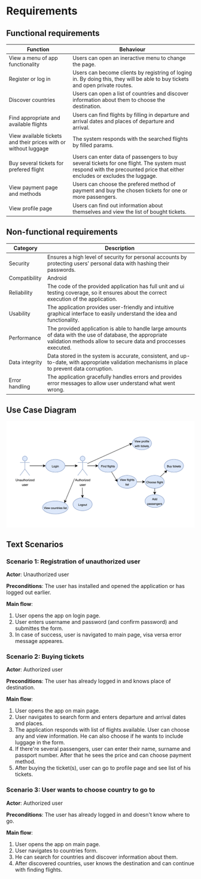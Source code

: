 # Requirements

## Functional requirements

| Function                          | Behaviour                                                  |
|-----------------------------------|------------------------------------------------------------|
| View a menu of app functionality  | Users can open an ineractive menu to change the page.      |
| Register or log in                | Users can become clients by registring of loging in. By doing this, they will be able to buy tickets and open private routes.|
| Discover countries                 | Users can open a list of countries and discover information about them to choose the destination.                        |
| Find appropriate and available flights         | Users can find flights by filling in departure and arrival dates and places of departure and arrival.                     |
| View available tickets and their prices with or without luggage     | The system responds with the searched flights by filled params.   |
| Buy several tickets for prefered flight    | Users can enter data of passengers to buy several tickets for one flight. The system must respond with the precounted price that either encludes or excludes the luggage.        |
| View payment page and methods    | Users can choose the prefered method of payment and buy the chosen tickets for one or more passengers.                             |
|View profile page| Users can find out information about themselves and view the list of bought tickets.|

## Non-functional requirements

| Category                          | Description                                                  |
|-----------------------------------|--------------------------------------------------------------|
| Security                          | Ensures a high level of security for personal accounts by protecting users' personal data with hashing their passwords.                                                                      |
| Compatibility                     | Android                                                      |
| Reliability                       | The code of the provided application has full unit and ui testing coverage, so it ensures about the correct execution of the application.|
| Usability                         | The application provides user-friendly and intuitive graphical interface to easily understand the idea and functionality. |
| Performance                       | The provided application is able to handle large amounts of data with the use of database, the appropriate validation methods allow to secure data and proccesses executed.|
| Data integrity                    | Data stored in the system is accurate, consistent, and up-to-date, with appropriate validation mechanisms in place to prevent data corruption.|
| Error handling                    | The application gracefully handles errors and provides error messages to allow user understand what went wrong.|

## Use Case Diagram
![alt text](images/use_case.png)

## Text Scenarios

### Scenario 1: Registration of unauthorized user

**Actor**: Unauthorized user

**Preconditions**: The user has installed and opened the application or has logged out earlier.

**Main flow**:

1) User opens the app on login page.
2) User enters username and password (and confirm password) and submittes the form.
3) In case of success, user is navigated to main page, visa versa error message appeares.

### Scenario 2: Buying tickets

**Actor**: Authorized user

**Preconditions**: The user has already logged in and knows place of destination.

**Main flow**:

1) User opens the app on main page.
2) User navigates to search form and enters departure and arrival dates and places.
3) The application responds with list of flights available. User can choose any and view information. He can also choose if he wants to include luggage in the form.
4) If there're several passengers, user can enter their name, surname and passport number. After that he sees the price and can choose payment method.
5) After buying the ticket(s), user can go to profile page and see list of his tickets.

### Scenario 3: User wants to choose country to go to

**Actor**: Authorized user

**Preconditions**: The user has already logged in and doesn't know where to go.

**Main flow**:

1) User opens the app on main page.
2) User navigates to countries form.
3) He can search for countries and discover information about them.
4) After discovered countries, user knows the destination and can continue with finding flights.



